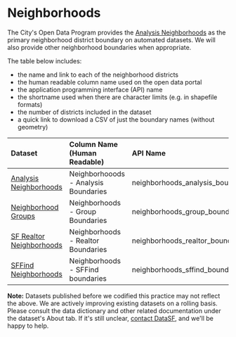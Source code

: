 # Neighborhoods

The City's Open Data Program provides the [Analysis Neighborhoods](https://data.sfgov.org/Geographic-Locations-and-Boundaries/Analysis-Neighborhoods/p5b7-5n3h) as the primary neighborhood district boundary on automated datasets. We will also provide other neighborhood boundaries when appropriate.

The table below includes:

* the name and link to each of the neighborhood districts
* the human readable column name used on the open data portal
* the application programming interface \(API\) name
* the shortname used when there are character limits \(e.g. in shapefile formats\)
* the number of districts included in the dataset
* a quick link to download a CSV of just the boundary names \(without geometry\)

| Dataset | Column Name \(Human Readable\) | API Name | Short Name | Number of Neighborhoods | Download Boundary Names |
| :--- | :--- | :--- | :--- | :--- | :--- |
| [Analysis Neighborhoods](https://data.sfgov.org/Geographic-Locations-and-Boundaries/Analysis-Neighborhoods/p5b7-5n3h) | Neighborhooods - Analysis Boundaries | neighborhoods\_analysis\_boundaries | NBHDANA | 42 | [Download](https://data.sfgov.org/resource/xfcw-9evu.csv?$select=nhood) |
| [Neighborhood Groups](https://data.sfgov.org/Geographic-Locations-and-Boundaries/Neighborhood-Groups-Map/iacs-ws63) | Neighborhoods - Group Boundaries | neighborhoods\_group\_boundaries | NBHDGRP | 37 | [Download](https://data.sfgov.org/resource/aivd-8yrg.csv?$select=neighborho) |
| [SF Realtor Neighborhoods](https://data.sfgov.org/Geographic-Locations-and-Boundaries/Realtor-Neighborhoods/5gzd-g9ns) | Neighborhoods - Realtor Boundaries | neighborhoods\_realtor\_boundaries | NBHDSFRA | 92 | [Download](https://data.sfgov.org/resource/743h-p4bq.csv?$select=nbrhood) |
| [SFFind Neighborhoods](https://data.sfgov.org/Geographic-Locations-and-Boundaries/SF-Find-Neighborhoods/pty2-tcw4) | Neighborhoods - SFFind boundaries | neighborhoods\_sffind\_boundaries | NBHDSFFIND | 117 | [Download](https://data.sfgov.org/resource/6ia5-2f8k.csv?$select=name) |

**Note:** Datasets published before we codified this practice may not reflect the above. We are actively improving existing datasets on a rolling basis. Please consult the data dictionary and other related documentation under the dataset's About tab. If it's still unclear, [contact DataSF](http://support.datasf.org/customer/portal/emails/new), and we'll be happy to help.

